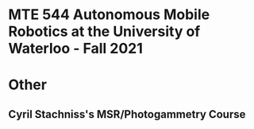 # MTE 544 Autonomous Mobile Robotics at the University of Waterloo - Fall 2021 


# Other
## Cyril Stachniss's MSR/Photogammetry Course 
